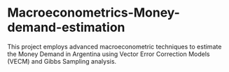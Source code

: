 # Macroeconometrics-Money-demand-estimation
This project employs advanced macroeconometric techniques to estimate the Money Demand in Argentina using Vector Error Correction Models (VECM) and Gibbs Sampling analysis.
